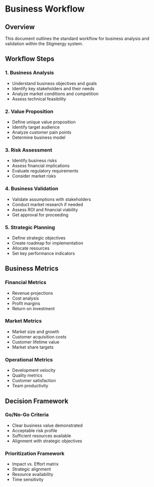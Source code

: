 # Business Workflow

## Overview
This document outlines the standard workflow for business analysis and validation within the Stigmergy system.

## Workflow Steps

### 1. Business Analysis
- Understand business objectives and goals
- Identify key stakeholders and their needs
- Analyze market conditions and competition
- Assess technical feasibility

### 2. Value Proposition
- Define unique value proposition
- Identify target audience
- Analyze customer pain points
- Determine business model

### 3. Risk Assessment
- Identify business risks
- Assess financial implications
- Evaluate regulatory requirements
- Consider market risks

### 4. Business Validation
- Validate assumptions with stakeholders
- Conduct market research if needed
- Assess ROI and financial viability
- Get approval for proceeding

### 5. Strategic Planning
- Define strategic objectives
- Create roadmap for implementation
- Allocate resources
- Set key performance indicators

## Business Metrics

### Financial Metrics
- Revenue projections
- Cost analysis
- Profit margins
- Return on investment

### Market Metrics
- Market size and growth
- Customer acquisition costs
- Customer lifetime value
- Market share targets

### Operational Metrics
- Development velocity
- Quality metrics
- Customer satisfaction
- Team productivity

## Decision Framework

### Go/No-Go Criteria
- Clear business value demonstrated
- Acceptable risk profile
- Sufficient resources available
- Alignment with strategic objectives

### Prioritization Framework
- Impact vs. Effort matrix
- Strategic alignment
- Resource availability
- Time sensitivity